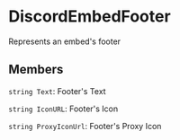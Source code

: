 DiscordEmbedFooter
====================
Represents an embed's footer

## Members

`string Text`: Footer's Text

`string IconURL`: Footer's Icon

`string ProxyIconUrl`: Footer's Proxy Icon
